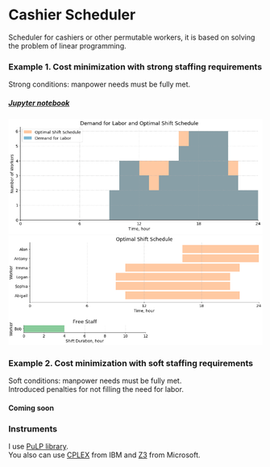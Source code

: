 # Сashier Scheduler
Scheduler for cashiers or other permutable workers, it is based on solving the problem of linear programming.  
### Example 1. Cost minimization with strong staffing requirements  
Strong conditions: manpower needs must be fully met.
##### [Jupyter notebook](/Scheduler.ipynb)  
![Demand for Labor and Optimal Shift Schedule plot](/img/demand_for_labor_and_optimal_shift_schedule_plot.png)  
![Optimal Shift Schedule plot](/img/optimal_shift_schedule_plot.png)  
### Example 2. Cost minimization with soft staffing requirements  
Soft conditions: manpower needs must be fully met.  
Introduced penalties for not filling the need for labor.
#### Coming soon 
### Instruments
I use [PuLP library](https://pythonhosted.org/PuLP/).  
You also can use [CPLEX](https://www.ibm.com/analytics/cplex-optimizer) from IBM and [Z3](https://rise4fun.com/Z3/tutorial/guide) from Microsoft.

